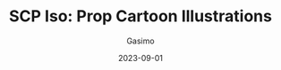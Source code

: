 ---
author: "Gasimo"
title: "SCP Iso: Prop Cartoon Illustrations"
date: 2023-09-01
portfoliotags: ["Illustrations", "Featured"]
thumbnail: https://cdnb.artstation.com/p/assets/covers/images/070/271/375/small_square/gasimo-gasimo-sdisoa.jpg
external: https://www.artstation.com/artwork/WmZzq2
---